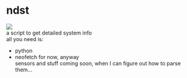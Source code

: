# ndst
<img src="https://github.com/twodotcs/nstat/raw/master/nstat.png"></br>
a script to get detailed system info  
all you need is:  
- python
- neofetch
for now, anyway  
sensors and stuff coming soon, when I can figure out how to parse them...  
